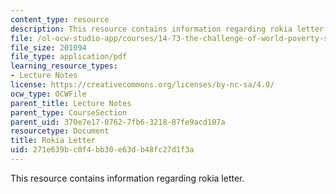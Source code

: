 ```yaml
---
content_type: resource
description: This resource contains information regarding rokia letter.
file: /ol-ocw-studio-app/courses/14-73-the-challenge-of-world-poverty-spring-2011/271e639bc0f4bb30e63db48fc27d1f3a_MIT14_73S11_Rokia_lec1.pdf
file_size: 201094
file_type: application/pdf
learning_resource_types:
- Lecture Notes
license: https://creativecommons.org/licenses/by-nc-sa/4.0/
ocw_type: OCWFile
parent_title: Lecture Notes
parent_type: CourseSection
parent_uid: 370e7e17-0762-7fb6-3218-87fe9acd107a
resourcetype: Document
title: Rokia Letter
uid: 271e639b-c0f4-bb30-e63d-b48fc27d1f3a
---
```

This resource contains information regarding rokia letter.